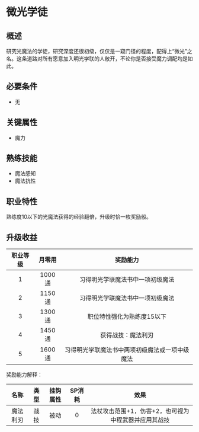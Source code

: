 # 微光学徒

## 概述

研究光魔法的学徒，研究深度还很初级，仅仅是一窥门径的程度，配得上“微光”之名。这条道路对所有愿意加入明光学联的人敞开，不论你是否接受魔力调配均是如此。

## 必要条件

* 无

## 关键属性

* 魔力

## 熟练技能

* 魔法感知
* 魔法抗性
  
## 职业特性

熟练度10以下的光魔法获得的经验翻倍，升级时恰一枚奖励骰。

## 升级收益

职业等级|月零用|奖励能力
:--:|:--:|:--:
1|1000通|习得明光学联魔法书中一项初级魔法
2|1150通|习得明光学联魔法书中一项初级魔法
3|1300通|职位特性强化为熟练度15以下
4|1450通|获得战技：魔法利刃
5|1600通|习得明光学联魔法书中两项初级魔法或一项中级魔法

奖励能力解释：

名称|类型|挂钩属性|SP消耗|效果
:--:|:--:|:--:|:--:|:--:
魔法利刃|战技|被动|0|法杖攻击范围+1，伤害+2，也可视为中程武器并应用其战技